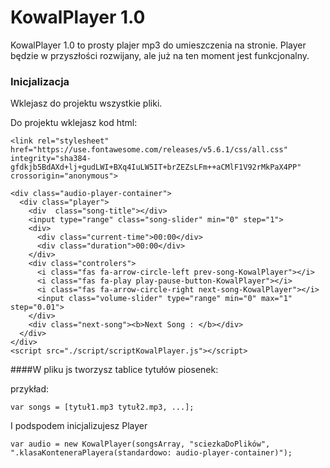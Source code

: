 # KowalPlayer 1.0

KowalPlayer 1.0 to prosty plajer mp3 do umieszczenia na stronie. Player będzie
w przyszłości rozwijany, ale już na ten moment jest funkcjonalny.

### Inicjalizacja
Wklejasz do projektu wszystkie pliki.

Do projektu wklejasz kod html:

```
<link rel="stylesheet" href="https://use.fontawesome.com/releases/v5.6.1/css/all.css" integrity="sha384-gfdkjb5BdAXd+lj+gudLWI+BXq4IuLW5IT+brZEZsLFm++aCMlF1V92rMkPaX4PP" crossorigin="anonymous">

<div class="audio-player-container">
  <div class="player">
    <div  class="song-title"></div>
    <input type="range" class="song-slider" min="0" step="1">
    <div>
      <div class="current-time">00:00</div>
      <div class="duration">00:00</div>
    </div>
    <div class="controlers">
      <i class="fas fa-arrow-circle-left prev-song-KowalPlayer"></i>
      <i class="fas fa-play play-pause-button-KowalPlayer"></i>
      <i class="fas fa-arrow-circle-right next-song-KowalPlayer"></i>
      <input class="volume-slider" type="range" min="0" max="1" step="0.01">
    </div>
    <div class="next-song"><b>Next Song : </b></div>
  </div>
</div>
<script src="./script/scriptKowalPlayer.js"></script>
```
####W pliku js tworzysz tablice tytułów piosenek:

przykład:

```
var songs = [tytuł1.mp3 tytuł2.mp3, ...];
```

I podspodem inicjalizujesz Player

```
var audio = new KowalPlayer(songsArray, "sciezkaDoPlików", ".klasaKonteneraPlayera(standardowo: audio-player-container)");
```
